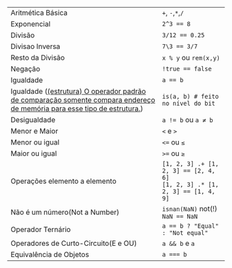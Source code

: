 |                  |                       |
| ---------------- | --------------------- |
| Aritmética Básica | `+`, `-`,`*`,`/`      |
| Exponencial   | `2^3 == 8`            |
| Divisão         | `3/12 == 0.25`        |
| Divisao Inversa | `7\3 == 3/7`          |
| Resto da Divisão        | `x % y` ou `rem(x,y)` |
| Negação         | `!true == false`      |
| Igualdade         | `a == b`              |
| Igualdade (<a class="tooltip" href="#">(estrutura)<span> O operador padrão de comparação somente compara endereço de memória para esse tipo de estrutura.</span></a>) | `is(a, b) # feito no nível do bit` |
| Desigualdade               | `a != b` ou `a ≠ b`                                                            |
| Menor e Maior     | `<` e `>`                                                                    |
| Menor ou igual    | `<=` ou `≤`                                                                    |
| Maior ou igual | `>=` ou `≥`                                                                    |
| Operações elemento a elemento   | `[1, 2, 3] .+ [1, 2, 3] == [2, 4, 6]`<br>`[1, 2, 3] .* [1, 2, 3] == [1, 4, 9]` |
| Não é um número(Not a Number)             | `isnan(NaN)` not(!) `NaN == NaN`                                               |
| Operador Ternário         | `a == b ? "Equal" : "Not equal"`                                               |
| Operadores de Curto-Circuito(E e OU) | `a && b` e <code>a || b</code> |
| Equivalência de Objetos | `a === b` |
